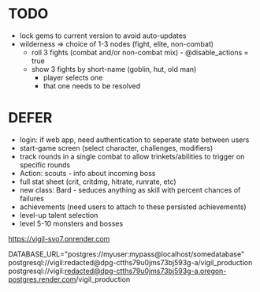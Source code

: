 # TODO

- lock gems to current version to avoid auto-updates
- wilderness => choice of 1-3 nodes (fight, elite, non-combat)
    - roll 3 fights (combat and/or non-combat mix) - @disable_actions = true
    - show 3 fights by short-name (goblin, hut, old man)
        - player selects one
        - that one needs to be resolved

DEFER
=========
- login: if web app, need authentication to seperate state between users
- start-game screen (select character, challenges, modifiers)
- track rounds in a single combat to allow trinkets/abilities to trigger on specific rounds
- Action: scouts - info about incoming boss
- full stat sheet (crit, critdmg, hitrate, runrate, etc)
- new class: Bard - seduces anything as skill with percent chances of failures
- achievements (need users to attach to these persisted achievements)
- level-up talent selection
- level 5-10 monsters and bosses


https://vigil-svo7.onrender.com

DATABASE_URL="postgres://myuser:mypass@localhost/somedatabase"
postgresql://vigil:redacted@dpg-ctths79u0jms73bj593g-a/vigil_production
postgresql://vigil:redacted@dpg-ctths79u0jms73bj593g-a.oregon-postgres.render.com/vigil_production
